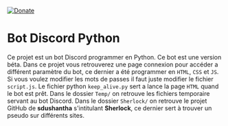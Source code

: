 [![Donate](https://img.shields.io/badge/Donate-PayPal-green.svg?logo=paypal&style=flat-square)](https://www.paypal.com/paypalme/gamekdonate)

# Bot Discord Python

Ce projet est un bot Discord programmer en Python. Ce bot est une version béta.
Dans ce projet vous retrouverez une page connexion pour accéder a différent paramètre du bot, ce dernier a été programmer en `HTML`, `CSS` et `JS`. Si vous voulez modifier les mots de passes il faut juste modifier le fichier `script.js`.
Le fichier python `keep_alive.py` sert a lance la page `HTML` quand le bot est prêt.
Dans le dossier `Temp/` on retrouve les fichiers temporaire servant au bot Discord.
Dans le dossier `Sherlock/` on retrouve le projet GitHub de **sdushantha** s'intitulant **Sherlock**, ce dernier sert à trouver un pseudo sur différents sites.
